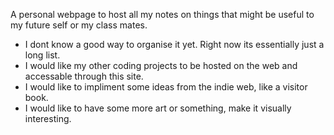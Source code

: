 A personal webpage to host all my notes on things that might be useful to my future self or my class mates.
- I dont know a good way to organise it yet. Right now its essentially just a long list.
- I would like my other coding projects to be hosted on the web and accessable through this site.
- I would like to impliment some ideas from the indie web, like a visitor book.
- I would like to have some more art or something, make it visually interesting.
